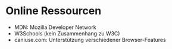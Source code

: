# Online Ressourcen

- MDN: Mozilla Developer Network
- W3Schools (kein Zusammenhang zu W3C)
- caniuse.com: Unterstützung verschiedener Browser-Features
